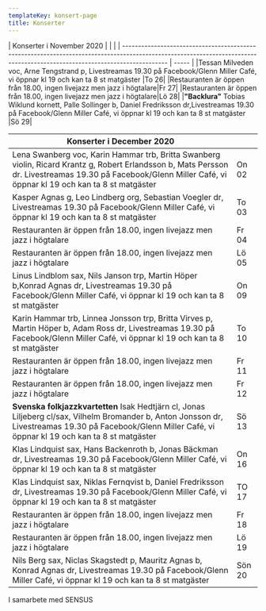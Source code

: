 ```yaml
---
templateKey: konsert-page
title: Konserter
---
```




| Konserter i November 2020                                                                                                                                                      |       |     |
| -------------------------------------------------------------------------------------------------------------------------------------------------------------------------- | ----- |
|Tessan Milveden voc, Arne Tengstrand p, Livestreamas 19.30 på Facebook/Glenn Miller Café, vi öppnar kl 19 och kan ta 8 st matgäster |To 26|
|Restauranten är öppen från 18.00, ingen livejazz men jazz i högtalare|Fr 27|
|Restauranten är öppen från 18.00, ingen livejazz men jazz i högtalare|Lö 28|
|**"Backlura"** Tobias Wiklund kornett, Palle Sollinger b, Daniel Fredriksson dr,Livestreamas 19.30 på Facebook/Glenn Miller Café, vi öppnar kl 19 och kan ta 8 st matgäster |Sö 29|

| Konserter i December 2020                                                                                                                                                                                       |       |
| --------------------------------------------------------------------------------------------------------------------------------------------------------------------------------------------------------------- | ----- |
| Lena Swanberg voc, Karin Hammar trb, Britta Swanberg violin, Ricard Krantz g, Robert Erlandsson b, Mats Persson dr. Livestreamas 19.30 på Facebook/Glenn Miller Café, vi öppnar kl 19 och kan ta 8 st matgäster | On 02 
|Kasper Agnas g, Leo Lindberg org, Sebastian Voegler dr, Livestreamas 19.30 på Facebook/Glenn Miller Café, vi öppnar kl 19 och kan ta 8 st matgäster |To 03|
|Restauranten är öppen från 18.00, ingen livejazz men jazz i högtalare|Fr 04|
|Restauranten är öppen från 18.00, ingen livejazz men jazz i högtalare|Lö 05|
|Linus Lindblom sax, Nils Janson trp, Martin Höper b,Konrad Agnas dr, Livestreamas 19.30 på Facebook/Glenn Miller Café, vi öppnar kl 19 och kan ta 8 st matgäster |On 09|
|Karin Hammar trb, Linnea Jonsson trp, Britta Virves p, Martin Höper b, Adam Ross dr, Livestreamas 19.30 på Facebook/Glenn Miller Café, vi öppnar kl 19 och kan ta 8 st matgäster |To 10|
|Restauranten är öppen från 18.00, ingen livejazz men jazz i högtalare|Fr 11|
|Restauranten är öppen från 18.00, ingen livejazz men jazz i högtalare|Fr 12|
|**Svenska folkjazzkvartetten** Isak Hedtjärn cl, Jonas Liljeberg cl/sax, Vilhelm Bromander b, Anton Jonsson dr, Livestreamas 19.30 på Facebook/Glenn Miller Café, vi öppnar kl 19 och kan ta 8 st matgäster |Sö 13|
|Klas Lindquist sax, Hans Backenroth b, Jonas Bäckman dr,  Livestreamas 19.30 på Facebook/Glenn Miller Café, vi öppnar kl 19 och kan ta 8 st matgäster |On 16|
|Klas Lindquist sax, Niklas Fernqvist b, Daniel Fredriksson dr, Livestreamas 19.30 på Facebook/Glenn Miller Café, vi öppnar kl 19 och kan ta 8 st matgäster|TO 17|
|Restauranten är öppen från 18.00, ingen livejazz men jazz i högtalare|Fr 18|
|Restauranten är öppen från 18.00, ingen livejazz men jazz i högtalare|Lö 19|
|Nils Berg sax, Niclas Skagstedt p, Mauritz Agnas b, Konrad Agnas dr, Livestreamas 19.30 på Facebook/Glenn Miller Café, vi öppnar kl 19 och kan ta 8 st matgäster|Sön 20|   
 





                                                                                                                                                   

I samarbete med SENSUS
